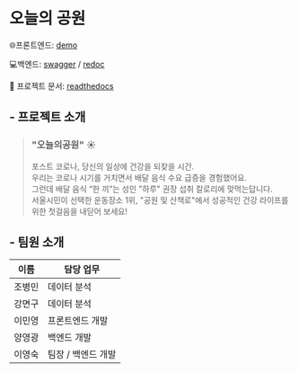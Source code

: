 # 오늘의 공원

🌐프론트엔드: [demo](https://today-park.vercel.app/)

💻백엔드: [swagger](https://today-park.herokuapp.com/swagger/) / [redoc](https://today-park.herokuapp.com/redoc/)

📄 프로젝트 문서: [readthedocs](https://today-park.readthedocs.io/)

## - 프로젝트 소개

> ### "오늘의공원" ☀️
>
> 포스트 코로나, 당신의 일상에 건강을 되찾을 시간.  
> 우리는 코로나 시기를 거치면서 배달 음식 수요 급증을 경험했어요.  
> 그런데 배달 음식 “한 끼”는 성인 "하루" 권장 섭취 칼로리에 맞먹는답니다.  
> 서울시민이 선택한 운동장소 1위, "공원 및 산책로"에서 성공적인 건강 라이프를 위한 첫걸음을 내딛어 보세요!

## - 팀원 소개

| 이름   | 담당 업무          |
| ------ | ------------------ |
| 조병민 | 데이터 분석        |
| 강면구 | 데이터 분석        |
| 이민영 | 프론트엔드 개발    |
| 양영광 | 백엔드 개발        |
| 이영숙 | 팀장 / 백엔드 개발 |

